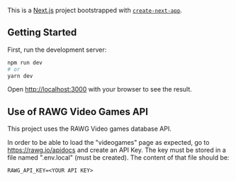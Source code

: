 This is a [Next.js](https://nextjs.org/) project bootstrapped with [`create-next-app`](https://github.com/vercel/next.js/tree/canary/packages/create-next-app).

## Getting Started

First, run the development server:

```bash
npm run dev
# or
yarn dev
```

Open [http://localhost:3000](http://localhost:3000) with your browser to see the result.


## Use of RAWG Video Games API

This project uses the RAWG Video games database API.

In order to be able to load the "videogames" page as expected, go to https://rawg.io/apidocs and create an API Key.
The key must be stored in a file named ".env.local" (must be created).
The content of that file should be:

``RAWG_API_KEY=<YOUR API KEY>``